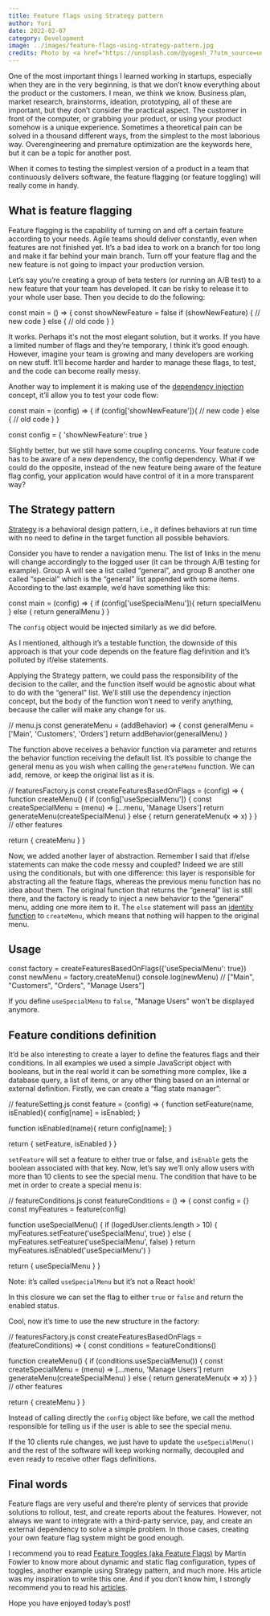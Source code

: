 ```yaml
---
title: Feature flags using Strategy pattern
author: Yuri
date: 2022-02-07
category: Development
image: ../images/feature-flags-using-strategy-pattern.jpg
credits: Photo by <a href="https://unsplash.com/@yogesh_7?utm_source=unsplash&utm_medium=referral&utm_content=creditCopyText" target="_blank" rel="noopener">Yogesh Pedamkar</a> on <a href="https://unsplash.com/?utm_source=unsplash&utm_medium=referral&utm_content=creditCopyText" target="_blank" rel="noopener">Unsplash</a>
---
```


One of the most important things I learned working in startups, especially when they are in the very beginning, is that we don’t know everything about the product or the customers. I mean, we think we know. Business plan, market research, brainstorms, ideation, prototyping, all of these are important, but they don’t consider the practical aspect. The customer in front of the computer, or grabbing your product, or using your product somehow is a unique experience. Sometimes a theoretical pain can be solved in a thousand different ways, from the simplest to the most laborious way. Overengineering and premature optimization are the keywords here, but it can be a topic for another post.

When it comes to testing the simplest version of a product in a team that continuously delivers software, the feature flagging (or feature toggling) will really come in handy.

## What is feature flagging

Feature flagging is the capability of turning on and off a certain feature according to your needs.
Agile teams should deliver constantly, even when features are not finished yet. It’s a bad idea to work on a branch for too long and make it far behind your main branch. Turn off your feature flag and the new feature is not going to impact your production version.

Let’s say you’re creating a group of beta testers (or running an A/B test) to a new feature that your team has developed. It can be risky to release it to your whole user base. Then you decide to do the following:

<code-highlight language="javascript">
const main = () => {
  const showNewFeature = false
  if (showNewFeature) {
    // new code
  } else {
    // old code
  }  
}
</code-highlight>

It works. Perhaps it's not the most elegant solution, but it works. If you have a limited number of flags and they’re temporary, I think it’s good enough. However, imagine your team is growing and many developers are working on new stuff. It’ll become harder and harder to manage these flags, to test, and the code can become really messy.

Another way to implement it is making use of the [dependency injection](https://en.wikipedia.org/wiki/Dependency_injection#:~:text=In%20software%20engineering%2C%20dependency%20injection,object%20is%20called%20a%20service.) concept, it’ll allow you to test your code flow:

<code-highlight language="javascript">
const main = (config) => {
  if (config['showNewFeature']){
    // new code
  } else {
    // old code
  }
}
  
const config = { 'showNewFeature': true }
</code-highlight>

Slightly better, but we still have some coupling concerns. Your feature code has to be aware of a new dependency, the config dependency. What if we could do the opposite, instead of the new feature being aware of the feature flag config, your application would have control of it in a more transparent way?

## The Strategy pattern

[Strategy](https://en.wikipedia.org/wiki/Strategy_pattern) is a behavioral design pattern, i.e., it defines behaviors at run time with no need to define in the target function all possible behaviors.

Consider you have to render a navigation menu. The list of links in the menu will change accordingly to the logged user (it can be through A/B testing for example). Group A will see a list called “general”, and group B another one called “special” which is the “general” list appended with some items. According to the last example, we’d have something like this:

<code-highlight language="javascript">
const main = (config) => {
  if (config['useSpecialMenu']){
    return specialMenu
  } else {
    return generalMenu
  }
}
</code-highlight>

The `config` object would be injected similarly as we did before.

As I mentioned, although it’s a testable function, the downside of this approach is that your code depends on the feature flag definition and it’s polluted by if/else statements.

Applying the Strategy pattern, we could pass the responsibility of the decision to the caller, and the function itself would be agnostic about what to do with the “general” list. We’ll still use the dependency injection concept, but the body of the function won’t need to verify anything, because the caller will make any change for us.

<code-highlight language="javascript">
// menu.js
const generateMenu = (addBehavior) => {
  const generalMenu = ['Main', 'Customers', 'Orders']
  return addBehavior(generalMenu)
}
</code-highlight>

The function above receives a behavior function via parameter and returns the behavior function receiving the default list. It’s possible to change the general menu as you wish when calling the `generateMenu` function. We can add, remove, or keep the original list as it is.

<code-highlight language="javascript">
// featuresFactory.js
const createFeaturesBasedOnFlags = (config) => {
  function createMenu() {
    if (config['useSpecialMenu']) {
      const createSpecialMenu = (menu) => [...menu, 'Manage Users']
      return generateMenu(createSpecialMenu)
    } else {
      return generateMenu(x => x)
    }
  }
  // other features
  
  return { createMenu }
}
</code-highlight>

Now, we added another layer of abstraction. Remember I said that if/else statements can make the code messy and coupled? Indeed we are still using the conditionals, but with one difference: this layer is responsible for abstracting all the feature flags, whereas the previous menu function has no idea about them. The original function that returns the “general” list is still there, and the factory is ready to inject a new behavior to the “general” menu, adding one more item to it. The `else` statement will pass an [identity function](https://en.wikipedia.org/wiki/Identity_function) to `createMenu`, which means that nothing will happen to the original menu.

## Usage

<code-highlight language="javascript">
const factory = createFeaturesBasedOnFlags({'useSpecialMenu': true})
const newMenu = factory.createMenu()
console.log(newMenu) // ["Main", "Customers", "Orders", "Manage Users"]
</code-highlight>

If you define `useSpecialMenu` to `false`, "Manage Users" won't be displayed anymore.

## Feature conditions definition

It’d be also interesting to create a layer to define the features flags and their conditions. In all examples we used a simple JavaScript object with booleans, but in the real world it can be something more complex, like a database query, a list of items, or any other thing based on an internal or external definition. Firstly, we can create a “flag state manager”:

<code-highlight language="javascript">
// featureSetting.js
const feature = (config) => {
  function setFeature(name, isEnabled){
    config[name] = isEnabled;
  }
  
  function isEnabled(name){
    return config[name];
  }
  
  return { setFeature, isEnabled }
}
</code-highlight>

`setFeature` will set a feature to either true or false, and `isEnable` gets the boolean associated with that key.
Now, let’s say we’ll only allow users with more than 10 clients to see the special menu. The condition that have to be met in order to create a special menu is:

<code-highlight language="javascript">
// featureConditions.js
const featureConditions = () => {
  const config = {}
  const myFeatures = feature(config)
  
  function useSpecialMenu() {
    if (logedUser.clients.length > 10) {
      myFeatures.setFeature('useSpecialMenu', true)
    } else {
      myFeatures.setFeature('useSpecialMenu', false)
    }
    return myFeatures.isEnabled('useSpecialMenu')
  }
  
  return { useSpecialMenu }
}
</code-highlight>

Note: it’s called `useSpecialMenu` but it’s not a React hook!

In this closure we can set the flag to either `true` or `false` and return the enabled status.

Cool, now it’s time to use the new structure in the factory:

<code-highlight language="javascript">
// featuresFactory.js
const createFeaturesBasedOnFlags = (featureConditions) => {
  const conditions = featureConditions()
  
  function createMenu() {
    if (conditions.useSpecialMenu()) {
      const createSpecialMenu = (menu) => [...menu, 'Manage Users']
      return generateMenu(createSpecialMenu)
    } else {
      return generateMenu(x => x)
    }
  }
  // other features
  
  return { createMenu }
}

</code-highlight>

Instead of calling directly the `config` object like before, we call the method responsible for telling us if the user is able to see the special menu.

If the 10 clients rule changes, we just have to update the `useSpecialMenu()` and the rest of the software will keep working normally, decoupled and even ready to receive other flags definitions.

## Final words

Feature flags are very useful and there’re plenty of services that provide solutions to rollout, test, and create reports about the features. However, not always we want to integrate with a third-party service, pay, and create an external dependency to solve a simple problem. In those cases, creating your own feature flag system might be good enough.

I recommend you to read [Feature Toggles (aka Feature Flags)](https://martinfowler.com/articles/feature-toggles.html) by Martin Fowler to know more about dynamic and static flag configuration, types of toggles, another example using Strategy pattern, and much more. His article was my inspiration to write this one. And if you don’t know him, I strongly recommend you to read his [articles](https://martinfowler.com/).

Hope you have enjoyed today’s post!
